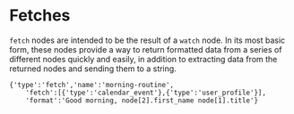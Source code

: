 Fetches
=======
`fetch` nodes are intended to be the result of a `watch`
node. In its most basic form, these nodes provide a way to
return formatted data from a series of different nodes
quickly and easily, in addition to extracting data from the
returned nodes and sending them to a string.

    {'type':'fetch','name':'morning-routine',
		'fetch':[{'type':'calendar_event'},{'type':'user_profile'}],
		'format':'Good morning, node[2].first_name node[1].title'}
		
